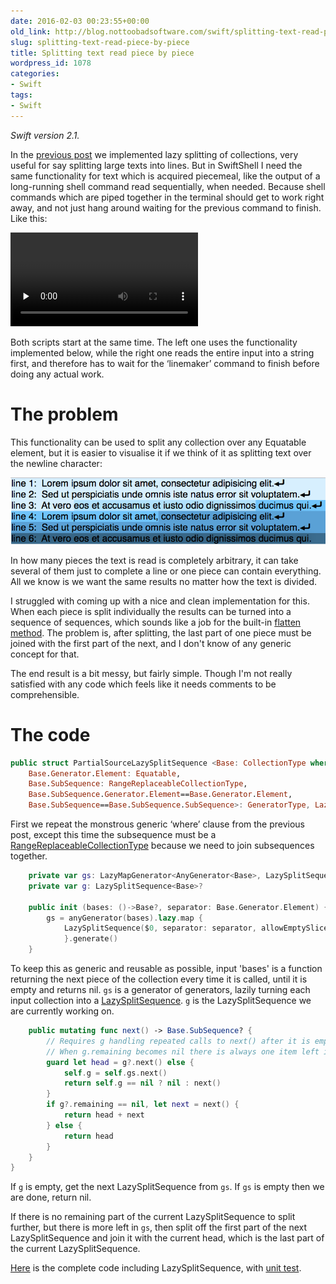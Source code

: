 ```yaml
---
date: 2016-02-03 00:23:55+00:00
old_link: http://blog.nottoobadsoftware.com/swift/splitting-text-read-piece-by-piece/
slug: splitting-text-read-piece-by-piece
title: Splitting text read piece by piece
wordpress_id: 1078
categories:
- Swift
tags:
- Swift
---
```


_Swift version 2.1._

In the [previous post](/blog/swift/splitting-text-and-collections-lazily-in-swift/) we implemented lazy splitting of collections, very useful for say splitting large texts into lines. But in SwiftShell I need the same functionality for text which is acquired piecemeal, like the output of a long-running shell command read sequentially, when needed. Because shell commands which are piped together in the terminal should get to work right away, and not just hang around waiting for the previous command to finish. Like this:

<video preload='none' controls>
    <source src='/media/old/partialsource-vs-readall-lazy-splitting-of-lines.m4v' type='video/mp4' />
</video>

Both scripts start at the same time. The left one uses the functionality implemented below, while the right one reads the entire input into a string first, and therefore has to wait for the ‘linemaker’ command to finish before doing any actual work.

<!-- more -->

# The problem

This functionality can be used to split any collection over any Equatable element, but it is easier to visualise it if we think of it as splitting text over the newline character:

![Image of lines of text with non-square boxes with slightly different background colours signifying the different segments/collections](/media/old/Skjermbilde-2016-02-02-kl.-22.01.38.png)

In how many pieces the text is read is completely arbitrary, it can take several of them just to complete a line or one piece can contain everything. All we know is we want the same results no matter how the text is divided.

I struggled with coming up with a nice and clean implementation for this. When each piece is split individually the results can be turned into a sequence of sequences, which sounds like a job for the built-in [flatten method](http://swiftdoc.org/v2.1/protocol/SequenceType/#func-generator-element_-sequencetype-flatten). The problem is, after splitting, the last part of one piece must be joined with the first part of the next, and I don't know of any generic concept for that.

The end result is a bit messy, but fairly simple. Though I'm not really satisfied with any code which feels like it needs comments to be comprehensible.

# The code
    
```swift
public struct PartialSourceLazySplitSequence <Base: CollectionType where 
    Base.Generator.Element: Equatable,
    Base.SubSequence: RangeReplaceableCollectionType,
    Base.SubSequence.Generator.Element==Base.Generator.Element,
    Base.SubSequence==Base.SubSequence.SubSequence>: GeneratorType, LazySequenceType {
```

First we repeat the monstrous generic ‘where’ clause from the previous post, except this time the subsequence must be a [RangeReplaceableCollectionType](http://swiftdoc.org/v2.1/protocol/RangeReplaceableCollectionType/) because we need to join subsequences together.

```swift
    private var gs: LazyMapGenerator<AnyGenerator<Base>, LazySplitSequence<Base>>
    private var g: LazySplitSequence<Base>?

    public init (bases: ()->Base?, separator: Base.Generator.Element) {
        gs = anyGenerator(bases).lazy.map {
            LazySplitSequence($0, separator: separator, allowEmptySlices: true).generate()
            }.generate()
    }
```

To keep this as generic and reusable as possible, input 'bases' is a function returning the next piece of the collection every time it is called, until it is empty and returns nil. `gs` is a generator of generators, lazily turning each input collection into a [LazySplitSequence](/blog/swift/splitting-text-and-collections-lazily-in-swift/). `g` is the LazySplitSequence we are currently working on.

```swift
    public mutating func next() -> Base.SubSequence? {
        // Requires g handling repeated calls to next() after it is empty.
        // When g.remaining becomes nil there is always one item left in g.
        guard let head = g?.next() else {
            self.g = self.gs.next()
            return self.g == nil ? nil : next()
        }
        if g?.remaining == nil, let next = next() {
            return head + next
        } else {
            return head
        }
    }
}
```

If `g` is empty, get the next LazySplitSequence from `gs`. If `gs` is empty then we are done, return nil.

If there is no remaining part of the current LazySplitSequence to split further, but there is more left in `gs`, then split off the first part of the next LazySplitSequence and join it with the current head, which is the last part of the current LazySplitSequence.

[Here](https://github.com/kareman/SwiftShell/blob/d6045d1485ed0f24094ba2da8da6aebe17edc63f/SwiftShell/General/Lazy-split.swift) is the complete code including LazySplitSequence, with [unit test](https://github.com/kareman/SwiftShell/blob/d6045d1485ed0f24094ba2da8da6aebe17edc63f/SwiftShellTests/General/Collection_Tests.swift#L79).
